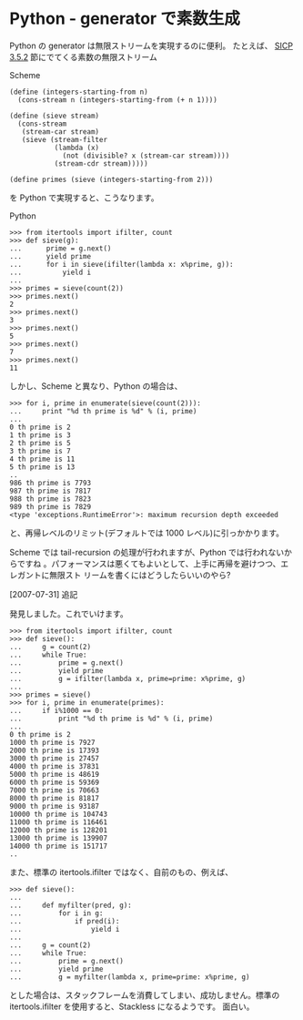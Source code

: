 # Python - generator で素数生成

<!--
date = "2007-07-30"
-->

Python の generator は無限ストリームを実現するのに便利。 たとえば、
[SICP 3.5.2](http://mitpress.mit.edu/sicp/full-text/book/book-Z-H-24.html#%_sec_3.5.2)
節にでてくる素数の無限ストリーム

Scheme

```
(define (integers-starting-from n)
  (cons-stream n (integers-starting-from (+ n 1))))

(define (sieve stream)
  (cons-stream
   (stream-car stream)
   (sieve (stream-filter
           (lambda (x)
             (not (divisible? x (stream-car stream))))
           (stream-cdr stream)))))

(define primes (sieve (integers-starting-from 2)))
```

を Python で実現すると、こうなります。

Python

```
>>> from itertools import ifilter, count
>>> def sieve(g):
...      prime = g.next()
...      yield prime
...      for i in sieve(ifilter(lambda x: x%prime, g)):
...          yield i
...
>>> primes = sieve(count(2))
>>> primes.next()
2
>>> primes.next()
3
>>> primes.next()
5
>>> primes.next()
7
>>> primes.next()
11
```

しかし、Scheme と異なり、Python の場合は、

```
>>> for i, prime in enumerate(sieve(count(2))):
...     print "%d th prime is %d" % (i, prime)
...
0 th prime is 2
1 th prime is 3
2 th prime is 5
3 th prime is 7
4 th prime is 11
5 th prime is 13
..
986 th prime is 7793
987 th prime is 7817
988 th prime is 7823
989 th prime is 7829
<type 'exceptions.RuntimeError'>: maximum recursion depth exceeded
```

と、再帰レベルのリミット(デフォルトでは 1000 レベル)に引っかかります。

Scheme では tail-recursion の処理が行われますが、Python では行われないからですね
。パフォーマンスは悪くてもよいとして、上手に再帰を避けつつ、エレガントに無限スト
リームを書くにはどうしたらいいのやら?

\[2007-07-31\] 追記

発見しました。これでいけます。

```
>>> from itertools import ifilter, count
>>> def sieve():
...     g = count(2)
...     while True:
...         prime = g.next()
...         yield prime
...         g = ifilter(lambda x, prime=prime: x%prime, g)
...
>>> primes = sieve()
>>> for i, prime in enumerate(primes):
...     if i%1000 == 0:
...         print "%d th prime is %d" % (i, prime)
...
0 th prime is 2
1000 th prime is 7927
2000 th prime is 17393
3000 th prime is 27457
4000 th prime is 37831
5000 th prime is 48619
6000 th prime is 59369
7000 th prime is 70663
8000 th prime is 81817
9000 th prime is 93187
10000 th prime is 104743
11000 th prime is 116461
12000 th prime is 128201
13000 th prime is 139907
14000 th prime is 151717
..
```

また、標準の itertools.ifilter ではなく、自前のもの、例えば、

```
>>> def sieve():
...
...     def myfilter(pred, g):
...         for i in g:
...             if pred(i):
...                 yield i
...
...     g = count(2)
...     while True:
...         prime = g.next()
...         yield prime
...         g = myfilter(lambda x, prime=prime: x%prime, g)
```

とした場合は、スタックフレームを消費してしまい、成功しません。標準の
itertools.ifilter を使用すると、Stackless になるようです。 面白い。
